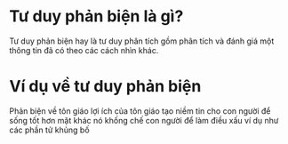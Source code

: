 # Tư duy phản biện là gì?
Tư duy phản biện hay là tư duy phân tích gồm phân tích và đánh giá một thông tin đã có theo các cách nhìn khác.
# Ví dụ về tư duy phản biện
Phản biện về tôn giáo lợi ích của tôn giáo tạo niềm tin cho con người để sống tốt hơn mặt khác nó khống chế con người để làm điều xấu ví dụ như các phần tử khủng bố
